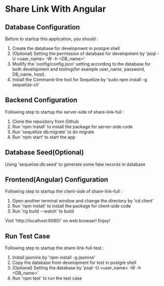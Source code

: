 # Share Link With Angular

## Database Configuration
Before to startup this application, you should :
1. Create the database for development in postgre shell
2. (Optional) Setting the permission of database for development by 'psql -U <user_name> -W -h <hostname> <DB_name>'
3. Modify the 'config/config.json' setting according to the database for both development and testing(for example user_name, password, DB_name, host).
4. Install the Command-line tool for Sequelize by 'sudo npm install -g sequelize-cli'

## Backend Configuration
Following step to startup the server-side of share-link-full :
1. Clone the repository from Github
2. Run 'npm install' to install the package for server-side code
3. Run 'sequelize db:migrate' to do migrate 
4. Run 'npm start' to start the app

## Database Seed(Optional)
Using 'sequelize:db:seed' to generate some fake records in database

## Frontend(Angular) Configuration
Following step to startup the client-side of share-link-full :
1. Open another terminal window and change the directory by 'cd client'
2. Run 'npm install' to install the package for client-side code
3. Run 'ng build --watch' to build

Visit 'http://localhost:8080/' on web browser! Enjoy!

## Run Test Case
Following step to startup the share-link-full-test :
1. Install jasmine by 'npm install -g jasmine'
2. Copy the database from development for test in postgre shell
3. (Optional) Setting the database by 'psql -U <user_name> -W -h <hostname> <DB_name>'
4. Run 'npm test' to run the test case
